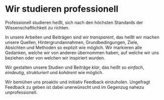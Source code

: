 <!---
   NAME - The NAME of this project is:
ethos

  FILE - The FILENAME of the current file is:
/v5a4.md

  CREATION - This project was CREATED on:
2017-01-28-16:15:00 UTC

  MODIFICATION - This project was last MODIFIED on:
2017-01-28-16:15:00 UTC

  VERSION - The current VERSION of this project is:
<git-commit-hash>-2017-01-28-16:15:00 UTC

  CREATOR(S) - This project was CREATED by:
Michael Czechowski, Martin Maga

  CONTACT - You can CONTACT the creator(s) or developer(s) of this project at:
E-Mail: mail@martinmaga.de

  COPYRIGHT - The COPYRIGHT holder of this project is:
COPYRIGHT (c) 2016 Martin Maga

  LICENSE - This project is LICENSED under the following license:
Martin Maga 2016 CC BY-SA 4.0 https://creativecommons.org

  SUBFILE – This is a SUBFILE! For more INFORMATION on this project go to:
/README.md
--->

# Wir studieren professionell

Professionell studieren heißt, sich nach den höchsten Standards der Wissenschaftlichkeit zu richten.

In unsere Arbeiten und Beiträgen sind wir *transparent*, das heißt wir machen unsere Quellen, Hintergrundannahmen, Grundbedingungen, Ziele, Absichten und Methoden so explizit wie möglich.
Wir markieren alle Gedanken, welche wir von anderen übernommen haben, auf welche wir uns beziehen oder von welchen wir inspiriert wurden.

Wir gestalten unsere Studien und Beiträge *klar*, das heißt so *einfach*, *eindeutig*, *strukturiert* und *kohärent* wie möglich.

Wir bemühen uns proaktiv und initiativ Feedback einzuholen.
Ungefragt Feedback zu geben ist dabei unerwünscht und im Gegenzug nahezu unprofessionell.

